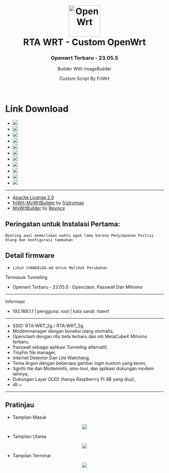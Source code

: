 <h1 align="center">
  <img src="/pictures/logo.png" alt="OpenWrt" width="100">
  <br>RTA WRT - Custom OpenWrt<br>

</h1>

<h3 align="center">Openwrt Terbaru - 23.05.5</h3>

<!-- <h4 align="center">Join Telegram Untuk Mendapatkan Notifikasi Update Dan Tutorial</h4>
<p align="center">
<a href="https://t.me/rta_wrt"><img src="https://img.shields.io/badge/Chanel_Telegram-Klik_Disini-bg?style=for-the-badge&logo=telegram"></a>
</p> -->

<p align="center">
Builder With ImageBuilder
</p>
<p align="center">
Custom Script By FriWrt
</p>
<br>


# Link Download

* <a href="https://github.com/rtaserver/RTA-WRT/releases/tag/openwrt_xunlong_xunlong_orangepi-r1-plus-lts"><img src="https://img.shields.io/github/downloads/rtaserver/RTA-WRT/openwrt_xunlong_xunlong_orangepi-r1-plus-lts/total?logo=openwrt&label=OpenWrt%20-%20Orange%20Pi%20R1%20Plus%20LTS"></a>
* <a href="https://github.com/rtaserver/RTA-WRT/releases/tag/openwrt_xunlong_orangepi-r1-plus"><img src="https://img.shields.io/github/downloads/rtaserver/RTA-WRT/openwrt_xunlong_orangepi-r1-plus/total?logo=openwrt&label=OpenWrt%20-%20Orange%20Pi%20R1%20Plus"></a>
* <a href="https://github.com/rtaserver/RTA-WRT/releases/tag/openwrt_rpi-4"><img src="https://img.shields.io/github/downloads/rtaserver/RTA-WRT/openwrt_rpi-4/total?logo=openwrt&label=OpenWrt%20-%20Raspberry%20Pi%204B"></a>
* <a href="https://github.com/rtaserver/RTA-WRT/releases/tag/openwrt_rpi-3"><img src="https://img.shields.io/github/downloads/rtaserver/RTA-WRT/openwrt_rpi-3/total?logo=openwrt&label=OpenWrt%20-%20Raspberry%20Pi%203B"></a>
* <a href="https://github.com/rtaserver/RTA-WRT/releases/tag/openwrt_generic"><img src="https://img.shields.io/github/downloads/rtaserver/RTA-WRT/openwrt_generic/total?logo=openwrt&label=OpenWrt%20-%20x86-64"></a>
* <a href="https://github.com/rtaserver/RTA-WRT/releases/tag/openwrt_friendlyarm_nanopi-r4s"><img src="https://img.shields.io/github/downloads/rtaserver/RTA-WRT/openwrt_friendlyarm_nanopi-r4s/total?logo=openwrt&label=OpenWrt%20-%20NanoPi%20R4S"></a>
* <a href="https://github.com/rtaserver/RTA-WRT/releases/tag/openwrt_friendlyarm_nanopi-r2s"><img src="https://img.shields.io/github/downloads/rtaserver/RTA-WRT/openwrt_friendlyarm_nanopi-r2s/total?logo=openwrt&label=OpenWrt%20-%20NanoPi%20R2S"></a>
* <a href="https://github.com/rtaserver/RTA-WRT/releases/tag/openwrt_friendlyarm_nanopi-r2c"><img src="https://img.shields.io/github/downloads/rtaserver/RTA-WRT/openwrt_friendlyarm_nanopi-r2c/total?logo=openwrt&label=OpenWrt%20-%20NanoPi%20R2C"></a>
* <a href="https://github.com/rtaserver/RTA-WRT/releases/tag/openwrt_amlogic_s905x-b860h"><img src="https://img.shields.io/github/downloads/rtaserver/RTA-WRT/openwrt_amlogic_s905x-b860h/total?logo=openwrt&label=OpenWrt%20-%20Amlogic%20B860H-V1-V2"></a>
* <a href="https://github.com/rtaserver/RTA-WRT/releases/tag/openwrt_amlogic_s905x2"><img src="https://img.shields.io/github/downloads/rtaserver/RTA-WRT/openwrt_amlogic_s905x2/total?logo=openwrt&label=OpenWrt%20- Amlogic%20B860H-V5"></a>
* <a href="https://github.com/rtaserver/RTA-WRT/releases/tag/openwrt_amlogic_s905x"><img src="https://img.shields.io/github/downloads/rtaserver/RTA-WRT/openwrt_amlogic_s905x/total?logo=openwrt&label=OpenWrt%20-%20Amlogic%20HG680P"></a>

---



* [Apache License 2.0](https://github.com/rtaserver/RTA-WRT/blob/main/LICENSE)
* [friWrt-MyWrtBuilder](https://github.com/frizkyiman/friWrt-MyWrtBuilder) by [frizkyiman](https://github.com/frizkyiman)
* [MyWrtBuilder](https://github.com/Revincx/MyWrtBuilder) by [Revincx](https://github.com/Revincx)

Peringatan untuk Instalasi Pertama:
---
```Booting awal memerlukan waktu agak lama karena Penyimpanan Partisi Ulang dan konfigurasi tambahan```


Detail firmware
---

 - ```Lihat CHANGELOG.md Untuk Melihat Perubahan```

Termasuk Tunneling
* Openwrt Terbaru - 23.05.5 : Openclash, Passwall Dan Mihomo
---

Informasi
* 192.168.1.1 | pengguna: root | kata sandi: rtawrt
---
* SSID: RTA-WRT_2g / RTA-WRT_5g
* Modemmanager dengan koneksi ulang otomatis,
* Openclash dengan rilis beta terbaru dan inti MetaCubeX Mihomo terbaru,
* Passwall sebagai aplikasi *Tunneling* alternatif,
* TinyFm file manager,
* Internet Detector Dan Lite Watchdog,
* Tema Argon dengan beberapa gambar login kustom yang keren,
* 3ginfo lite dan Modeminfo, sms-tool, dan aplikasi dukungan modem lainnya,
* Dukungan Layar OLED (hanya Raspberrry Pi 4B yang diuji),
* dll.~
---
Pratinjau
---


* Tampilan Masuk
<p align="center">
    <img src="/pictures/Login.png">
</p>

* Tampilan Utama
<p align="center">
    <img src="/pictures/Dashboard.png">
</p>

* Tampilan Terminal
<p align="center">
    <img src="/pictures/Terminal.png">
</p>

